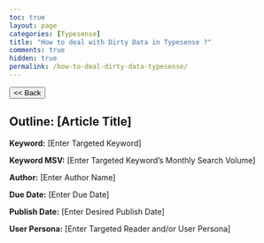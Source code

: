 ```yaml
---
toc: true
layout: page
categories: [Typesense]
title: "How to deal with Dirty Data in Typesense ?"
comments: true
hidden: true
permalink: /how-to-deal-dirty-data-typesense/
---
```


<button class="back-button" onclick="window.history.back()"><< Back</button>

## Outline: [Article Title]

**Keyword:** [Enter Targeted Keyword]

**Keyword MSV:** [Enter Targeted Keyword’s Monthly Search Volume]

**Author:** [Enter Author Name]

**Due Date:** [Enter Due Date]

**Publish Date:** [Enter Desired Publish Date]

**User Persona:** [Enter Targeted Reader and/or User Persona]

<br>
